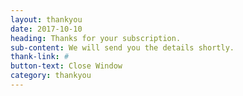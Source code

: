```yaml
---
layout: thankyou
date: 2017-10-10
heading: Thanks for your subscription.
sub-content: We will send you the details shortly.
thank-link: #
button-text: Close Window
category: thankyou
---
```



